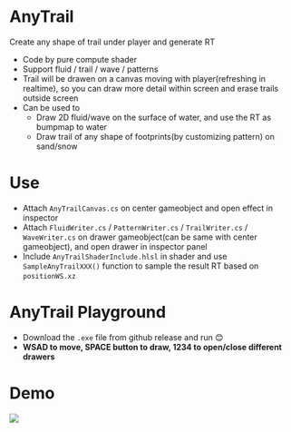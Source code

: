 # AnyTrail
Create any shape of trail under player and generate RT
-  Code by pure compute shader
- Support fluid / trail / wave / patterns
- Trail will be drawen on a canvas moving with player(refreshing in realtime), so you can draw more detail within screen and erase trails outside screen
- Can be used to 
    - Draw 2D fluid/wave on the surface of water, and use the RT as bumpmap to water
    - Draw trail of any shape of footprints(by customizing pattern) on sand/snow

# Use
- Attach `AnyTrailCanvas.cs` on center gameobject and open effect in inspector
- Attach `FluidWriter.cs` / `PatternWriter.cs` / `TrailWriter.cs` / `WaveWriter.cs` on drawer gameobject(can be same with center gameobject), and open drawer in inspector panel
- Include `AnyTrailShaderInclude.hlsl` in shader and use `SampleAnyTrailXXX()` function to sample the result RT based on `positionWS.xz`


# AnyTrail Playground
- Download the `.exe` file from github release and run 😊
- **WSAD to move, SPACE button to draw, 1234 to open/close different drawers**

# Demo
[![](https://i.ytimg.com/vi/e34BJWlViKs/maxresdefault.jpg)](https://youtu.be/e34BJWlViKs "")